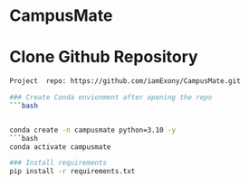 # CampusMate

# Clone Github Repository
```bash
Project  repo: https://github.com/iamExony/CampusMate.git

### Create Conda envionment after opening the repo
```bash


conda create -n campusmate python=3.10 -y
```bash
conda activate campusmate

### Install requirements
pip install -r requirements.txt
